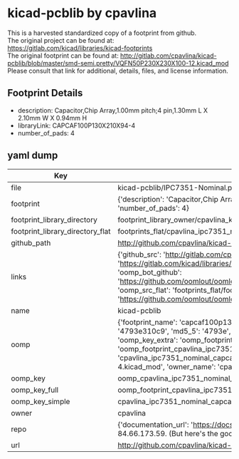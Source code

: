 # kicad-pcblib by cpavlina  
This is a harvested standardized copy of a footprint from github.  
The original project can be found at:  
https://gitlab.com/kicad/libraries/kicad-footprints  
The original footprint can be found at:
http://gitlab.com/cpavlina/kicad-pcblib/blob/master/smd-semi.pretty/VQFN50P230X230X100-12.kicad_mod
Please consult that link for additional, details, files, and license information.  
## Footprint Details
* description: Capacitor,Chip Array,1.00mm pitch;4 pin,1.30mm L X 2.10mm W X 0.94mm H  
* libraryLink: CAPCAF100P130X210X94-4  
* number_of_pads: 4  
## yaml dump  
| Key | Value |  
| --- | --- |  
| file | kicad-pcblib/IPC7351-Nominal.pretty/CAPCAF100P130X210X94-4.kicad_mod |  
| footprint | {'description': 'Capacitor,Chip Array,1.00mm pitch;4 pin,1.30mm L X 2.10mm W X 0.94mm H', 'libraryLink': 'CAPCAF100P130X210X94-4', 'number_of_pads': 4} |  
| footprint_library_directory | footprint_library_owner/cpavlina_kicad-pcblib |  
| footprint_library_directory_flat | footprints_flat/cpavlina_ipc7351_nominal_capcaf100p130x210x94_4/working |  
| github_path | http://github.com/cpavlina/kicad-pcblib/blob/master/IPC7351-Nominal.pretty/CAPCAF100P130X210X94-4.kicad_mod |  
| links | {'github_src': 'http://gitlab.com/cpavlina/kicad-pcblib/blob/master/smd-semi.pretty/VQFN50P230X230X100-12.kicad_mod', 'github_src_repo': 'https://gitlab.com/kicad/libraries/kicad-footprints', 'oomp_bot': 'footprints/cpavlina_ipc7351_nominal_capcaf100p130x210x94_4/working', 'oomp_bot_github': 'https://github.com/oomlout/oomlout_oomp_footprint_bot/tree/main/footprints/cpavlina_ipc7351_nominal_capcaf100p130x210x94_4/working', 'oomp_src_flat': 'footprints_flat/footprints_flat/cpavlina_ipc7351_nominal_capcaf100p130x210x94_4/working', 'oomp_src_flat_github': 'https://github.com/oomlout/oomlout_oomp_footprint_src/tree/main/footprints_flat/cpavlina_ipc7351_nominal_capcaf100p130x210x94_4/working'} |  
| name | kicad-pcblib |  
| oomp | {'footprint_name': 'capcaf100p130x210x94_4', 'library_name': 'ipc7351_nominal', 'md5': '4793e310c9ae61a54462d88b0b5cc390', 'md5_10': '4793e310c9', 'md5_5': '4793e', 'md5_6': '4793e3', 'oomp_key': 'oomp_cpavlina_ipc7351_nominal_capcaf100p130x210x94_4', 'oomp_key_extra': 'oomp_footprint_cpavlina_ipc7351_nominal_capcaf100p130x210x94_4', 'oomp_key_full': 'oomp_footprint_cpavlina_ipc7351_nominal_capcaf100p130x210x94_4_4793e3', 'oomp_key_simple': 'cpavlina_ipc7351_nominal_capcaf100p130x210x94_4', 'original_filename': 'kicad-pcblib/IPC7351-Nominal.pretty/CAPCAF100P130X210X94-4.kicad_mod', 'owner_name': 'cpavlina'} |  
| oomp_key | oomp_cpavlina_ipc7351_nominal_capcaf100p130x210x94_4 |  
| oomp_key_full | oomp_footprint_cpavlina_ipc7351_nominal_capcaf100p130x210x94_4 |  
| oomp_key_simple | cpavlina_ipc7351_nominal_capcaf100p130x210x94_4 |  
| owner | cpavlina |  
| repo | {'documentation_url': 'https://docs.github.com/rest/overview/resources-in-the-rest-api#rate-limiting', 'message': "API rate limit exceeded for 84.66.173.59. (But here's the good news: Authenticated requests get a higher rate limit. Check out the documentation for more details.)"} |  
| url | http://github.com/cpavlina/kicad-pcblib |  

